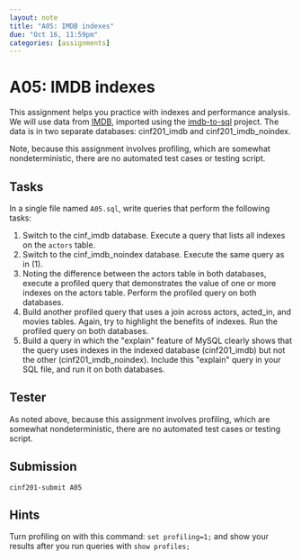```yaml
---
layout: note
title: "A05: IMDB indexes"
due: "Oct 16, 11:59pm"
categories: [assignments]
---
```


# A05: IMDB indexes

This assignment helps you practice with indexes and performance analysis. We will use data from [IMDB](http://www.imdb.com/), imported using the [imdb-to-sql](https://github.com/ameerkat/imdb-to-sql) project. The data is in two separate databases: cinf201\_imdb and cinf201\_imdb\_noindex.

Note, because this assignment involves profiling, which are somewhat nondeterministic, there are no automated test cases or testing script.

## Tasks

In a single file named `A05.sql`, write queries that perform the following tasks:

1. Switch to the cinf\_imdb database. Execute a query that lists all indexes on the `actors` table.
2. Switch to the cinf\_imdb\_noindex database. Execute the same query as in (1).
3. Noting the difference between the actors table in both databases, execute a profiled query that demonstrates the value of one or more indexes on the actors table. Perform the profiled query on both databases.
4. Build another profiled query that uses a join across actors, acted\_in, and movies tables. Again, try to highlight the benefits of indexes. Run the profiled query on both databases.
5. Build a query in which the "explain" feature of MySQL clearly shows that the query uses indexes in the indexed database (cinf201\_imdb) but not the other (cinf201\_imdb\_noindex). Include this "explain" query in your SQL file, and run it on both databases.

## Tester

As noted above, because this assignment involves profiling, which are somewhat nondeterministic, there are no automated test cases or testing script.

## Submission

~~~
cinf201-submit A05
~~~

## Hints

Turn profiling on with this command: `set profiling=1;` and show your results after you run queries with `show profiles;`


